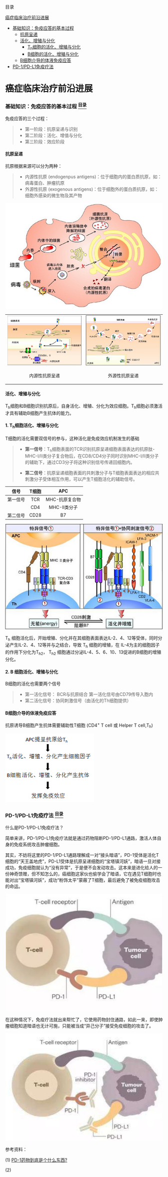 <a name="content">目录</a>

[癌症临床治疗前沿进展](#title)
- [基础知识：免疫应答的基本过程](#base-immu-response-process)
	- [抗原呈递](#antigen-present)
	- [活化、增殖与分化](#active-reproduce-differetiation)
		- [T<sub>h</sub>细胞的活化、增殖与分化](#th-active)
		- [B细胞的活化、增殖与分化](#b-active)
	- [B细胞介导的体液免疫应答](#b-cell-immu-response)
- [PD-1/PD-L1免疫疗法](#pd-l)


<h1 name="title">癌症临床治疗前沿进展</h1>

<a name="pd-l"><h3>基础知识：免疫应答的基本过程 [<sup>目录</sup>](#content)</h3></a>

免疫应答的三个过程：
> - 第一阶段：抗原呈递与识别
> - 第二阶段：活化、增值与分化
> - 第三阶段：效应阶段

<h4 name="antigen-present">抗原呈递</h4>

抗原根据来源可以分为两种：
> - 内源性抗原 (endogenpus antigens)：位于细胞内的蛋白质抗原，如：病毒蛋白、肿瘤抗原
> - 外源性抗原 (exogenous antigens)：位于细胞外的蛋白质抗原，如：细胞外感染的微生物及其产物

<p align="center"><img src=/picture/Cancer-treatment-antigen.png></p>

<table>
<tr>
	<td><img src=/picture/Cancer-treatment-AP-endo.png></td>
	<td><img src=/picture/Cancer-treatment-AP-exo.png></td>
</tr>
<tr>
	<td><p align="center">内源性抗原呈递</p></td>
	<td><p align="center">外源性抗原呈递</p></td>
</tr>
</table>

<h4 name="active-reproduce-differetiation">活化、增殖与分化</h4>

T<sub>h</sub>细胞和B细胞识别抗原后，自身活化、增殖、分化为效应细胞。T<sub>h</sub>细胞必须激活才具有辅助B细胞产生抗体的能力。

<h4 name="th-active">1. T<sub>h</sub>细胞活化、增殖与分化</h4>

T细胞的活化需要双信号的参与，这种活化是免疫效应机制发生的基础
> - **第一信号**：T<sub>h</sub>细胞表面的TCR识别抗原呈递细胞表面表达的抗原肽-MHC-I/II类分子复合物后，在CD8/CD4分子同时识别MHC-I/II类分子的辅助下，通过CD3分子将这种识别信号传递回细胞内。
>
> - **第二信号**：抗原呈递细胞表面的共刺激分子与T细胞表面表达的相应共刺激分子受体相互作用，可以产生T细胞活化的辅助信号。

|信号|T细胞|APC|
|:-----:|:-----:|:-----:|
|第一信号|TCR|MHC-抗原复合物|
|` `|CD4|MHC-II类分子|
|第二信号|CD28|B7|

![](/picture/Cancer-treatment-Th-active.png)

T<sub>h</sub> 细胞活化后，开始增殖、分化并在其细胞表面表达IL-2、4、12等受体，同时分泌产生IL-2、4、12等并与之结合，导致 T<sub>h</sub> 细胞的增殖，在 IL-4为主的细胞因子的作用下分化为T<sub>h2</sub>， T<sub>h2</sub> 细胞通过分泌IL-4、5、6、10、13促进的B细胞的增殖分化。

<h4 name="b-active">2. B 细胞活化、增殖与分化</h4>

B细胞的活化也需要两个信号
> - 第一活化信号： BCR与抗原结合 第一活化信号由CD79传导入胞内
> - 第二活化信号：协同刺激信号（由活化的Th细胞提供）


<h4 name="b-cell-immu-response">B细胞介导的体液免疫应答</h4>

抗原诱导B细胞产生抗体需要辅助性T细胞 (CD4<sup>+</sup> T cell 或 Helper T cell,T<sub>h</sub>)

![](/picture/Cancer-treatment-Bcell-response.png)

<a name="pd-l"><h3>PD-1/PD-L1免疫疗法 [<sup>目录</sup>](#content)</h3></a>

什么是PD-1/PD-L1免疫疗法？

简单来讲，PD-1/PD-L1免疫疗法就是通过药物阻断PD-1/PD-L1通路，激活人体自身的免疫系统攻击肿瘤细胞。

其实，不妨将这里的PD-1/PD-L1通路理解成一对“接头暗语”，PD-1受体是活化T细胞的“天王盖地虎”，PD-L1受体是抗原呈递细胞的“宝塔镇河妖”，暗语一旦对接成功，免疫细胞就认为“没有异常”，于是便不会发动攻击。这本来是进化给人的一份神奇馈赠，但不知怎么的，癌细胞这家伙也偷学会了暗语，它在遇见T细胞时也能对出“宝塔镇河妖”，成功“粉饰太平”蒙蔽了T细胞，最后避免了被免疫细胞攻击的命运。

<p align="center"><img src=/picture/Cancer-treatment-PD-1-1.jpg width="500"></p>

在这种情况下，免疫疗法就出来帮忙了，它使用药物封住通路，如此一来，即使肿瘤细胞知道暗语也无计可施，只能被当成“异己分子”接受免疫细胞的攻击了。

<p align="center"><img src=/picture/Cancer-treatment-PD-1-2.jpg width="600"></p>



参考资料：

(1) [PD-1药物到底是个什么东西?](http://ioc.waikong.hk/xinwenzixun/1553.html)

(2) 
